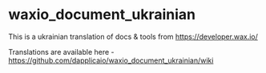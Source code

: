 # waxio_document_ukrainian
This is a ukrainian translation of docs & tools from https://developer.wax.io/

Translations are available here - https://github.com/dapplicaio/waxio_document_ukrainian/wiki
